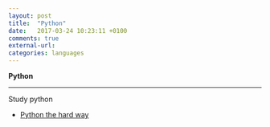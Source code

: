 ```yaml
---
layout: post
title:  "Python"
date:   2017-03-24 10:23:11 +0100
comments: true
external-url:
categories: languages
---
```


**Python**

---

Study python

* [Python the hard way](https://github.com/NelsonBilber/py.thehardway)